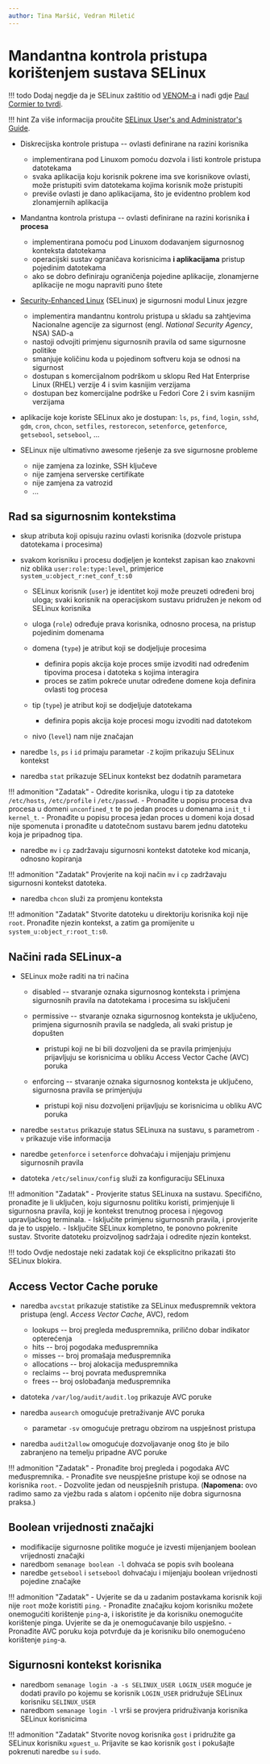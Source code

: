 ```yaml
---
author: Tina Maršić, Vedran Miletić
---
```


# Mandantna kontrola pristupa korištenjem sustava SELinux

!!! todo
    Dodaj negdje da je SELinux zaštitio od [VENOM-a](https://venom.crowdstrike.com/) i nađi gdje [Paul Cormier to tvrdi](https://youtu.be/tekg8OjrfDM).

!!! hint
    Za više informacija proučite [SELinux User's and Administrator's Guide](https://access.redhat.com/documentation/en-US/Red_Hat_Enterprise_Linux/7/html/SELinux_Users_and_Administrators_Guide/).

- Diskrecijska kontrole pristupa -- ovlasti definirane na razini korisnika

    - implementirana pod Linuxom pomoću dozvola i listi kontrole pristupa datotekama
    - svaka aplikacija koju korisnik pokrene ima sve korisnikove ovlasti, može pristupiti svim datotekama kojima korisnik može pristupiti
    - previše ovlasti je dano aplikacijama, što je evidentno problem kod zlonamjernih aplikacija

- Mandantna kontrola pristupa -- ovlasti definirane na razini korisnika **i procesa**

    - implementirana pomoću pod Linuxom dodavanjem sigurnosnog konteksta datotekama
    - operacijski sustav ograničava korisnicima **i aplikacijama** pristup pojedinim datotekama
    - ako se dobro definiraju ograničenja pojedine aplikacije, zlonamjerne aplikacije ne mogu napraviti puno štete

- [Security-Enhanced Linux](https://en.wikipedia.org/wiki/Security-Enhanced_Linux) (SELinux) je sigurnosni modul Linux jezgre

    - implementira mandantnu kontrolu pristupa u skladu sa zahtjevima Nacionalne agencije za sigurnost (engl. *National Security Agency*, NSA) SAD-a
    - nastoji odvojiti primjenu sigurnosnih pravila od same sigurnosne politike
    - smanjuje količinu koda u pojedinom softveru koja se odnosi na sigurnost
    - dostupan s komercijalnom podrškom u sklopu Red Hat Enterprise Linux (RHEL) verzije 4 i svim kasnijim verzijama
    - dostupan bez komercijalne podrške u Fedori Core 2 i svim kasnijim verzijama

- aplikacije koje koriste SELinux ako je dostupan: `ls`, `ps`, `find`, `login`, `sshd`, `gdm`, `cron`, `chcon`, `setfiles`, `restorecon`, `setenforce`, `getenforce`, `getsebool`, `setsebool`, ...

- SELinux nije ultimativno awesome rješenje za sve sigurnosne probleme

    - nije zamjena za lozinke, SSH ključeve
    - nije zamjena serverske certifikate
    - nije zamjena za vatrozid
    - ...

## Rad sa sigurnosnim kontekstima

- skup atributa koji opisuju razinu ovlasti korisnika (dozvole pristupa datotekama i procesima)
- svakom korisniku i procesu dodjeljen je kontekst zapisan kao znakovni niz oblika `user:role:type:level`, primjerice `system_u:object_r:net_conf_t:s0`

    - SELinux korisnik (`user`) je identitet koji može preuzeti određeni broj uloga; svaki korisnik na operacijskom sustavu pridružen je nekom od SELinux korisnika
    - uloga (`role`) određuje prava korisnika, odnosno procesa, na pristup pojedinim domenama
    - domena (`type`) je atribut koji se dodjeljuje procesima

        - definira popis akcija koje proces smije izvoditi nad određenim tipovima procesa i datoteka s kojima interagira
        - proces se zatim pokreće unutar određene domene koja definira ovlasti tog procesa

    - tip (`type`) je atribut koji se dodjeljuje datotekama

        - definira popis akcija koje procesi mogu izvoditi nad datotekom

    - nivo (`level`) nam nije značajan

- naredbe `ls`, `ps` i `id` primaju parametar `-Z` kojim prikazuju SELinux kontekst
- naredba `stat` prikazuje SELinux kontekst bez dodatnih parametara

!!! admonition "Zadatak"
    - Odredite korisnika, ulogu i tip za datoteke `/etc/hosts`, `/etc/profile` i `/etc/passwd`.
    - Pronađite u popisu procesa dva procesa u domeni `unconfined_t` te po jedan proces u domenama `init_t` i `kernel_t`.
    - Pronađite u popisu procesa jedan proces u domeni koja dosad nije spomenuta i pronađite u datotečnom sustavu barem jednu datoteku koja je pripadnog tipa.

- naredbe `mv` i `cp` zadržavaju sigurnosni kontekst datoteke kod micanja, odnosno kopiranja

!!! admonition "Zadatak"
    Provjerite na koji način `mv` i `cp` zadržavaju sigurnosni kontekst datoteka.

- naredba `chcon` služi za promjenu konteksta

!!! admonition "Zadatak"
    Stvorite datoteku u direktoriju korisnika koji nije `root`. Pronađite njezin kontekst, a zatim ga promijenite u `system_u:object_r:root_t:s0`.

## Načini rada SELinux-a

- SELinux može raditi na tri načina

    - disabled -- stvaranje oznaka sigurnosnog konteksta i primjena sigurnosnih pravila na datotekama i procesima su isključeni
    - permissive -- stvaranje oznaka sigurnosnog konteksta je uključeno, primjena sigurnosnih pravila se nadgleda, ali svaki pristup je dopušten

        - pristupi koji ne bi bili dozvoljeni da se pravila primjenjuju prijavljuju se korisnicima u obliku Access Vector Cache (AVC) poruka

    - enforcing -- stvaranje oznaka sigurnosnog konteksta je uključeno, sigurnosna pravila se primjenjuju

        - pristupi koji nisu dozvoljeni prijavljuju se korisnicima u obliku AVC poruka

- naredbe `sestatus` prikazuje status SELinuxa na sustavu, s parametrom `-v` prikazuje više informacija
- naredbe `getenforce` i `setenforce` dohvaćaju i mijenjaju primjenu sigurnosnih pravila
- datoteka `/etc/selinux/config` služi za konfiguraciju SELinuxa

!!! admonition "Zadatak"
    - Provjerite status SELinuxa na sustavu. Specifično, pronađite je li uključen, koju sigurnosnu politiku koristi, primjenjuje li sigurnosna pravila, koji je kontekst trenutnog procesa i njegovog upravljačkog terminala.
    - Isključite primjenu sigurnosnih pravila, i provjerite da je to uspjelo.
    - Isključite SELinux kompletno, te ponovno pokrenite sustav. Stvorite datoteku proizvoljnog sadržaja i odredite njezin kontekst.

!!! todo
    Ovdje nedostaje neki zadatak koji će eksplicitno prikazati što SELinux blokira.

## Access Vector Cache poruke

- naredba `avcstat` prikazuje statistike za SELinux međuspremnik vektora pristupa (engl. *Access Vector Cache*, AVC), redom

    - lookups -- broj pregleda međuspremnika, prilično dobar indikator opterećenja
    - hits -- broj pogodaka međuspremnika
    - misses -- broj promašaja međuspremnika
    - allocations -- broj alokacija međuspremnika
    - reclaims -- broj povrata međuspremnika
    - frees -- broj oslobađanja međuspremnika

- datoteka `/var/log/audit/audit.log` prikazuje AVC poruke
- naredba `ausearch` omogućuje pretraživanje AVC poruka

    - parametar `-sv` omogućuje pretragu obzirom na uspješnost pristupa

- naredba `audit2allow` omogućuje dozvoljavanje onog što je bilo zabranjeno na temelju pripadne AVC poruke

!!! admonition "Zadatak"
    - Pronađite broj pregleda i pogodaka AVC međuspremnika.
    - Pronađite sve neuspješne pristupe koji se odnose na korisnika `root`.
    - Dozvolite jedan od neuspješnih pristupa. (**Napomena:** ovo radimo samo za vježbu rada s alatom i općenito nije dobra sigurnosna praksa.)

## Boolean vrijednosti značajki

- modifikacije sigurnosne politike moguće je izvesti mijenjanjem boolean vrijednosti značajki
- naredbom `semanage boolean -l` dohvaća se popis svih booleana
- naredbe `getsebool` i `setsebool` dohvaćaju i mijenjaju boolean vrijednosti pojedine značajke

!!! admonition "Zadatak"
    - Uvjerite se da u zadanim postavkama korisnik koji nije `root` može koristiti `ping`.
    - Pronađite značajku kojom korisniku možete onemogućiti korištenje `ping`-a, i iskoristite je da korisniku onemogućite korištenje pinga. Uvjerite se da je onemogućavanje bilo uspješno.
    - Pronađite AVC poruku koja potvrđuje da je korisniku bilo onemogućeno korištenje `ping`-a.

## Sigurnosni kontekst korisnika

- naredbom `semanage login -a -s SELINUX_USER LOGIN_USER` moguće je dodati pravilo po kojemu se korisnik `LOGIN_USER` pridružuje  SELinux korisniku `SELINUX_USER`
- naredbom `semanage login -l` vrši se provjera pridruživanja korisnika SELinux korisnicima

!!! admonition "Zadatak"
    Stvorite novog korisnika `gost` i pridružite ga SELinux korisniku `xguest_u`. Prijavite se kao korisnik `gost` i pokušajte pokrenuti naredbe `su` i `sudo`.
